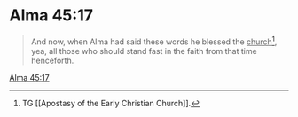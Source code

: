# Alma 45:17

> And now, when Alma had said these words he blessed the <u>church</u>[^a], yea, all those who should stand fast in the faith from that time henceforth.

[Alma 45:17](https://www.churchofjesuschrist.org/study/scriptures/bofm/alma/45?lang=eng&id=p17#p17)


[^a]: TG [[Apostasy of the Early Christian Church]].
